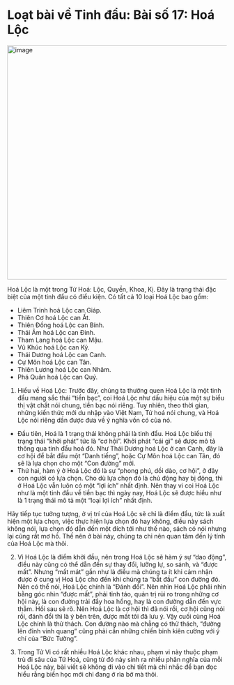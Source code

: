 # Loạt bài về Tinh đẩu: Bài số 17: Hoá Lộc

<img width="960" height="537" alt="image" src="https://github.com/user-attachments/assets/969bda72-c48d-4a9b-a224-116d09f2baac" />

Hoá Lộc là một trong Tứ Hoá: Lộc, Quyền, Khoa, Kị. Đây là trạng thái đặc biệt của một tinh đẩu có điều kiện. Có tất cả 10 loại Hoá Lộc bao gồm:
- Liêm Trinh hoá Lộc can Giáp.
- Thiên Cơ hoá Lộc can Ất.
- Thiên Đồng hoá Lộc can Bính.
- Thái Âm hoá Lộc can Đinh.
- Tham Lang hoá Lộc can Mậu.
- Vũ Khúc hoá Lộc can Kỷ.
- Thái Dương hoá Lộc can Canh.
- Cự Môn hoá Lộc can Tân.
- Thiên Lương hoá Lộc can Nhâm.
- Phá Quân hoá Lộc can Quý.

1. Hiểu về Hoá Lộc: Trước đây, chúng ta thường quen Hoá Lộc là một tinh đẩu mang sắc thái “tiền bạc”, coi Hoá Lộc như dấu hiệu của một sự biểu thị vật chất nói chung, tiền bạc nói riêng. Tuy nhiên, theo thời gian, những kiến thức mới du nhập vào Việt Nam, Tứ hoá nói chung, và Hoá Lộc nói riêng dần được đưa về ý nghĩa vốn có của nó.
- Đầu tiên, Hoá là 1 trạng thái không phải là tinh đẩu. Hoá Lộc biểu thị trạng thái “khởi phát” tức là “cơ hội”. Khởi phát “cái gì” sẽ được mô tả thông qua tinh đẩu hoá đó. Như Thái Dương hoá Lộc ở can Canh, đây là cơ hội để bắt đầu một “Danh tiếng”, hoặc Cự Môn hoá Lộc can Tân, đó sẽ là lựa chọn cho một “Con đường” mới.
- Thứ hai, hàm ý ở Hoá Lộc đó là sự “phong phú, dồi dào, cơ hội”, ở đây con người có lựa chọn. Cho dù lựa chọn đó là chủ động hay bị động, thì ở Hoá Lộc vẫn luôn có một “lợi ích” nhất định. Nên thay vì coi Hoá Lộc như là một tinh đẩu về tiền bạc thì ngày nay, Hoá Lộc sẽ được hiểu như là 1 trạng thái mô tả một “loại lợi ích” nhất định.

Hãy tiếp tục tưởng tượng, ở vị trí của Hoá Lộc sẽ chỉ là điểm đầu, tức là xuất hiện một lựa chọn, việc thực hiện lựa chọn đó hay không, điều này sách không nói, lựa chọn đó dẫn đến một đích tới như thế nào, sách có nói nhưng lại cũng rất mơ hồ. Thế nên ở bài này, chúng ta chỉ nên quan tâm đến lý tính của Hoá Lộc mà thôi.

2. Vì Hoá Lộc là điểm khởi đầu, nên trong Hoá Lộc sẽ hàm ý sự “dao động”, điều này cũng có thể dẫn đến sự thay đổi, lưỡng lự, so sánh, và “được mất”. Nhưng “mất mát” gần như là điều mà chúng ta ít khi cảm nhận được ở cung vị Hoá Lộc cho đến khi chúng ta “bắt đầu” con đường đó. Nên có thể nói, Hoá Lộc chính là “Đánh đổi”. Nên nhìn Hoá Lộc phải nhìn bằng góc nhìn “được mất”, phải tỉnh táo, quản trị rủi ro trong những cơ hội này, là con đường trải đầy hoa hồng, hay là con đường dẫn đến vực thẳm. Hồi sau sẽ rõ. Nên Hoá Lộc là cơ hội thì đã nói rồi, cơ hội cũng nói rồi, đánh đổi thì là ý bên trên, được mất tôi đã lưu ý. Vậy cuối cùng Hoá Lộc chính là thử thách. Con đường nào mà chẳng có thử thách, “đường lên đỉnh vinh quang” cũng phải cần những chiến binh kiên cường với ý chí của “Bức Tường”.

3. Trong Tử Vi có rất nhiều Hoá Lộc khác nhau, phạm vi này thuộc phạm trù đi sâu của Tứ Hoá, cũng từ đó nảy sinh ra nhiều phân nghĩa của mỗi Hoá Lộc này, bài viết sẽ không đi vào chi tiết mà chỉ nhắc để bạn đọc hiểu rằng biển học mới chỉ đang ở rìa bờ mà thôi.
